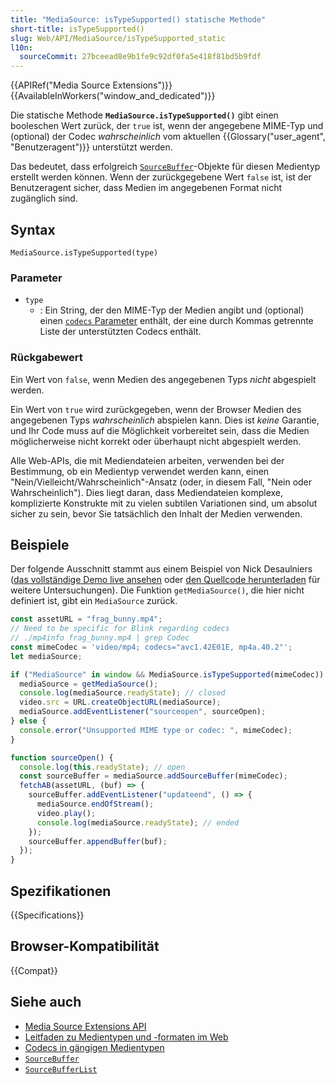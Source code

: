 ```yaml
---
title: "MediaSource: isTypeSupported() statische Methode"
short-title: isTypeSupported()
slug: Web/API/MediaSource/isTypeSupported_static
l10n:
  sourceCommit: 27bceead8e9b1fe9c92df0fa5e418f81bd5b9fdf
---
```


{{APIRef("Media Source Extensions")}}{{AvailableInWorkers("window_and_dedicated")}}

Die statische Methode **`MediaSource.isTypeSupported()`** gibt einen booleschen Wert zurück, der `true` ist, wenn der angegebene MIME-Typ und (optional) der Codec _wahrscheinlich_ vom aktuellen {{Glossary("user_agent", "Benutzeragent")}} unterstützt werden.

Das bedeutet, dass erfolgreich [`SourceBuffer`](/de/docs/Web/API/SourceBuffer)-Objekte für diesen Medientyp erstellt werden können. Wenn der zurückgegebene Wert `false` ist, ist der Benutzeragent sicher, dass Medien im angegebenen Format nicht zugänglich sind.

## Syntax

```js-nolint
MediaSource.isTypeSupported(type)
```

### Parameter

- `type`
  - : Ein String, der den MIME-Typ der Medien angibt und (optional) einen [`codecs` Parameter](/de/docs/Web/Media/Guides/Formats/codecs_parameter) enthält, der eine durch Kommas getrennte Liste der unterstützten Codecs enthält.

### Rückgabewert

Ein Wert von `false`, wenn Medien des angegebenen Typs _nicht_ abgespielt werden.

Ein Wert von `true` wird zurückgegeben, wenn der Browser Medien des angegebenen Typs _wahrscheinlich_ abspielen kann.
Dies ist _keine_ Garantie, und Ihr Code muss auf die Möglichkeit vorbereitet sein, dass die Medien möglicherweise nicht korrekt oder überhaupt nicht abgespielt werden.

Alle Web-APIs, die mit Mediendateien arbeiten, verwenden bei der Bestimmung, ob ein Medientyp verwendet werden kann, einen "Nein/Vielleicht/Wahrscheinlich"-Ansatz (oder, in diesem Fall, "Nein oder Wahrscheinlich").
Dies liegt daran, dass Mediendateien komplexe, komplizierte Konstrukte mit zu vielen subtilen Variationen sind, um absolut sicher zu sein, bevor Sie tatsächlich den Inhalt der Medien verwenden.

## Beispiele

Der folgende Ausschnitt stammt aus einem Beispiel von Nick Desaulniers ([das vollständige Demo live ansehen](https://nickdesaulniers.github.io/netfix/demo/bufferAll.html) oder [den Quellcode herunterladen](https://github.com/nickdesaulniers/netfix/blob/gh-pages/demo/bufferAll.html) für weitere Untersuchungen). Die Funktion `getMediaSource()`, die hier nicht definiert ist, gibt ein `MediaSource` zurück.

```js
const assetURL = "frag_bunny.mp4";
// Need to be specific for Blink regarding codecs
// ./mp4info frag_bunny.mp4 | grep Codec
const mimeCodec = 'video/mp4; codecs="avc1.42E01E, mp4a.40.2"';
let mediaSource;

if ("MediaSource" in window && MediaSource.isTypeSupported(mimeCodec)) {
  mediaSource = getMediaSource();
  console.log(mediaSource.readyState); // closed
  video.src = URL.createObjectURL(mediaSource);
  mediaSource.addEventListener("sourceopen", sourceOpen);
} else {
  console.error("Unsupported MIME type or codec: ", mimeCodec);
}

function sourceOpen() {
  console.log(this.readyState); // open
  const sourceBuffer = mediaSource.addSourceBuffer(mimeCodec);
  fetchAB(assetURL, (buf) => {
    sourceBuffer.addEventListener("updateend", () => {
      mediaSource.endOfStream();
      video.play();
      console.log(mediaSource.readyState); // ended
    });
    sourceBuffer.appendBuffer(buf);
  });
}
```

## Spezifikationen

{{Specifications}}

## Browser-Kompatibilität

{{Compat}}

## Siehe auch

- [Media Source Extensions API](/de/docs/Web/API/Media_Source_Extensions_API)
- [Leitfaden zu Medientypen und -formaten im Web](/de/docs/Web/Media/Guides/Formats)
- [Codecs in gängigen Medientypen](/de/docs/Web/Media/Guides/Formats/codecs_parameter)
- [`SourceBuffer`](/de/docs/Web/API/SourceBuffer)
- [`SourceBufferList`](/de/docs/Web/API/SourceBufferList)
